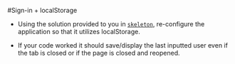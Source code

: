 #Sign-in + localStorage

* Using the solution provided to you in [`skeleton`](skeleton.html), re-configure the application so that it utilizes localStorage.

* If your code worked it should save/display the last inputted user even if the tab is closed or if the page is closed and reopened.